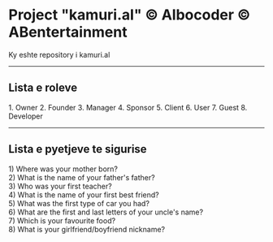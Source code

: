 # Project "kamuri.al" 	&copy; Albocoder    	&copy; ABentertainment
Ky eshte repository i kamuri.al 
<hr>
<h2>Lista e roleve</h2>
1. Owner
2. Founder
3. Manager
4. Sponsor
5. Client
6. User
7. Guest
8. Developer
<br>
<hr>
<h2>Lista e pyetjeve te sigurise</h2>
1) Where was your mother born?<br>
2) What is the name of your father's father?<br>
3) Who was your first teacher?<br>
4) What is the name of your first best friend?<br>
5) What was the first type of car you had?<br>
6) What are the first and last letters of your uncle's name?<br>
7) Which is your favourite food? <br>
8) What is your girlfriend/boyfriend nickname?<br>
